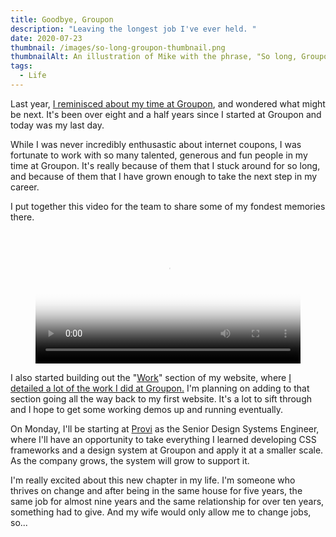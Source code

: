 ```yaml
---
title: Goodbye, Groupon
description: "Leaving the longest job I've ever held. "
date: 2020-07-23
thumbnail: /images/so-long-groupon-thumbnail.png
thumbnailAlt: An illustration of Mike with the phrase, "So long, Groupon."
tags:
  - Life
---
```

Last year, [I reminisced about my time at Groupon](/posts/2019-04-24-whats-next/), and wondered what might be next. It's been over eight and a half years since I started at Groupon and today was my last day.

While I was never incredibly enthusastic about internet coupons, I was fortunate to work with so many talented, generous and fun people in my time at Groupon. It's really because of them that I stuck around for so long, and because of them that I have grown enough to take the next step in my career.

I put together this video for the team to share some of my fondest memories there.

<figure>
  <video controls="" poster="/images/so-long-groupon.png" width="100%">
    <source src="/images/video/goodbye-groupon.mp4" type="video/mp4">
  </video>
</figure>

I also started building out the "[Work](/work/)" section of my website, where [I detailed a lot of the work I did at Groupon.](/work/groupon/) I'm planning on adding to that section going all the way back to my first website. It's a lot to sift through and I hope to get some working demos up and running eventually.

On Monday, I'll be starting at [Provi](https://www.provi.com/) as the Senior Design Systems Engineer, where I'll have an opportunity to take everything I learned developing CSS frameworks and a design system at Groupon and apply it at a smaller scale. As the company grows, the system will grow to support it.

I'm really excited about this new chapter in my life. I'm someone who thrives on change and after being in the same house for five years, the same job for almost nine years and the same relationship for over ten years, something had to give. And my wife would only allow me to change jobs, so...